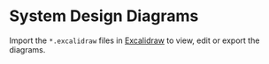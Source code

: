 # System Design Diagrams

Import the `*.excalidraw` files in [Excalidraw](https://excalidraw.com) to view, edit or export the diagrams.
